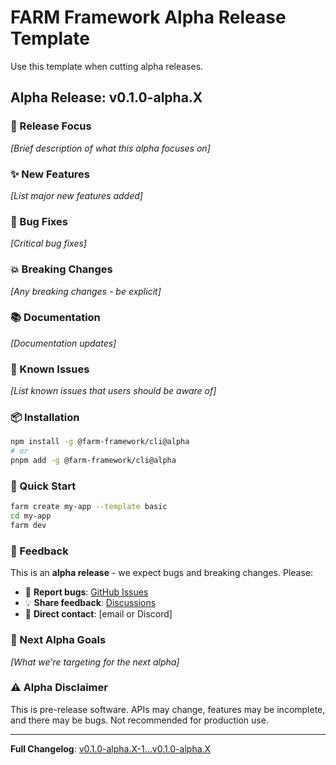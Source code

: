 # FARM Framework Alpha Release Template

Use this template when cutting alpha releases.

## Alpha Release: v0.1.0-alpha.X

### 🎯 Release Focus

_[Brief description of what this alpha focuses on]_

### ✨ New Features

_[List major new features added]_

### 🐛 Bug Fixes

_[Critical bug fixes]_

### 💥 Breaking Changes

_[Any breaking changes - be explicit]_

### 📚 Documentation

_[Documentation updates]_

### 🧪 Known Issues

_[List known issues that users should be aware of]_

### 📦 Installation

```bash
npm install -g @farm-framework/cli@alpha
# or
pnpm add -g @farm-framework/cli@alpha
```

### 🚀 Quick Start

```bash
farm create my-app --template basic
cd my-app
farm dev
```

### 💬 Feedback

This is an **alpha release** - we expect bugs and breaking changes. Please:

- 🐛 **Report bugs**: [GitHub Issues](https://github.com/farm-framework/farm-framework/issues)
- 💡 **Share feedback**: [Discussions](https://github.com/farm-framework/farm-framework/discussions)
- 📧 **Direct contact**: [email or Discord]

### 🎯 Next Alpha Goals

_[What we're targeting for the next alpha]_

### ⚠️ Alpha Disclaimer

This is pre-release software. APIs may change, features may be incomplete, and there may be bugs. Not recommended for production use.

---

**Full Changelog**: [v0.1.0-alpha.X-1...v0.1.0-alpha.X](https://github.com/farm-framework/farm-framework/compare/v0.1.0-alpha.X-1...v0.1.0-alpha.X)
